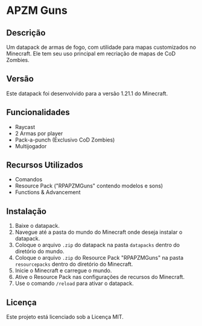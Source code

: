 # APZM Guns

## Descrição

Um datapack de armas de fogo, com utilidade para mapas customizados no Minecraft. Ele tem seu uso principal em recriação de mapas de CoD Zombies.

## Versão

Este datapack foi desenvolvido para a versão 1.21.1 do Minecraft.

## Funcionalidades

- Raycast
- 2 Armas por player
- Pack-a-punch (Exclusivo CoD Zombies)
- Multijogador

## Recursos Utilizados

- Comandos
- Resource Pack ("RPAPZMGuns" contendo modelos e sons)
- Functions & Advancement

## Instalação

1. Baixe o datapack.
2. Navegue até a pasta do mundo do Minecraft onde deseja instalar o datapack.
3. Coloque o arquivo `.zip` do datapack na pasta `datapacks` dentro do diretório do mundo.
4. Coloque o arquivo `.zip` do Resource Pack "RPAPZMGuns" na pasta `resourcepacks` dentro do diretório do Minecraft.
5. Inicie o Minecraft e carregue o mundo.
6. Ative o Resource Pack nas configurações de recursos do Minecraft.
7. Use o comando `/reload` para ativar o datapack.

## Licença

Este projeto está licenciado sob a Licença MIT.

